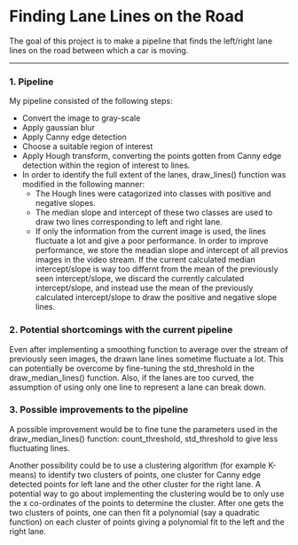 # **Finding Lane Lines on the Road** 

The goal of this project is to make a pipeline that finds the left/right lane lines on the road between which a car is moving. 

[//]: # (Image References)

[image1]: ./examples/grayscale.jpg "Grayscale"

---

### 1. Pipeline

My pipeline consisted of the following steps: 
  * Convert the image to gray-scale
  * Apply gaussian blur
  * Apply Canny edge detection
  * Choose a suitable region of interest
  * Apply Hough transform, converting the points gotten from Canny edge detection within the region of interest to lines.
  * In order to identify the full extent of the lanes, draw_lines() function was modified in the following manner:
     * The Hough lines were catagorized into classes with positive and negative slopes. 
     * The median slope and intercept of these two classes are used to draw two lines corresponding to left and right lane.    
     * If only the information from the current image is used, the lines fluctuate a lot and give a poor performance. In order to improve performance, we store the meadian slope and intercept of all previos images in the video stream. If the current calculated median intercept/slope is way too differnt from the mean of the previously seen intercept/slope, we discard the currently calculated intercept/slope, and instead use the mean of the previously calculated intercept/slope to draw the positive and negative slope lines.   


### 2. Potential shortcomings with the current pipeline
Even after implementing a smoothing function to average over the stream of previously seen images, the drawn lane lines sometime fluctuate a lot. This can potentially be overcome by fine-tuning the std_threshold in the draw_median_lines() function. Also, if the lanes are too curved, the assumption of using only one line to represent a lane can break down.   


### 3. Possible improvements to the pipeline


A possible improvement would be to fine tune the parameters used in the draw_median_lines() function: count_threshold, std_threshold to give less fluctuating lines. 

Another possibility could be to use a clustering algorithm (for example K-means) to identify two clusters of points, one cluster for Canny edge detected points for left lane and the other cluster for the right lane. A potential way to go about implementing the clustering would be to only use the x co-ordinates of the points to determine the cluster. After one gets the two clusters of points, one can then fit a polynomial (say a quadratic function) on each cluster of points giving a polynomial fit to the left and the right lane.   
